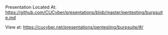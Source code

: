 Presentation Located At: https://github.com/CUCyber/presentations/blob/master/pentesting/burpsuite.md

View at: https://cucyber.net/presentations/pentesting/burpsuite/#/
